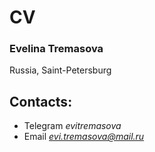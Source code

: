 # CV

### Evelina Tremasova  
Russia, Saint-Petersburg
## Contacts:

* Telegram *evitremasova* 
* Email *evi.tremasova@mail.ru*

